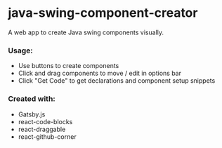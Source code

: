 # java-swing-component-creator
A web app to create Java swing components visually.

### Usage:
- Use buttons to create components
- Click and drag components to move / edit in options bar
- Click "Get Code" to get declarations and component setup snippets

### Created with:
- Gatsby.js
- react-code-blocks
- react-draggable
- react-github-corner
